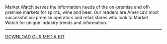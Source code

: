 Market Watch serves the information needs of the on-premise and off-premise markets for spirits, wine and beer. Our readers are America’s most successful on-premise operators and retail stores who look to Market Watch for unique industry trends and information.

<hr class="g-width-30x g-brd-primary g-my-40">

<a href="/images/pdf/MWMediaKit_2019.pdf" class="btn btn-md u-btn-outline-primary g-brd-2 g-rounded-10">DOWNLOAD OUR MEDIA KIT</a>
